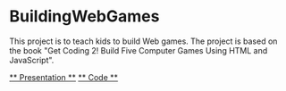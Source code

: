 # BuildingWebGames

This project is to teach kids to build Web games. The project is based on the book "Get Coding 2! Build Five Computer Games Using HTML and JavaScript".

[** Presentation **](./Presentation/README.md)
[** Code **](./Code)
